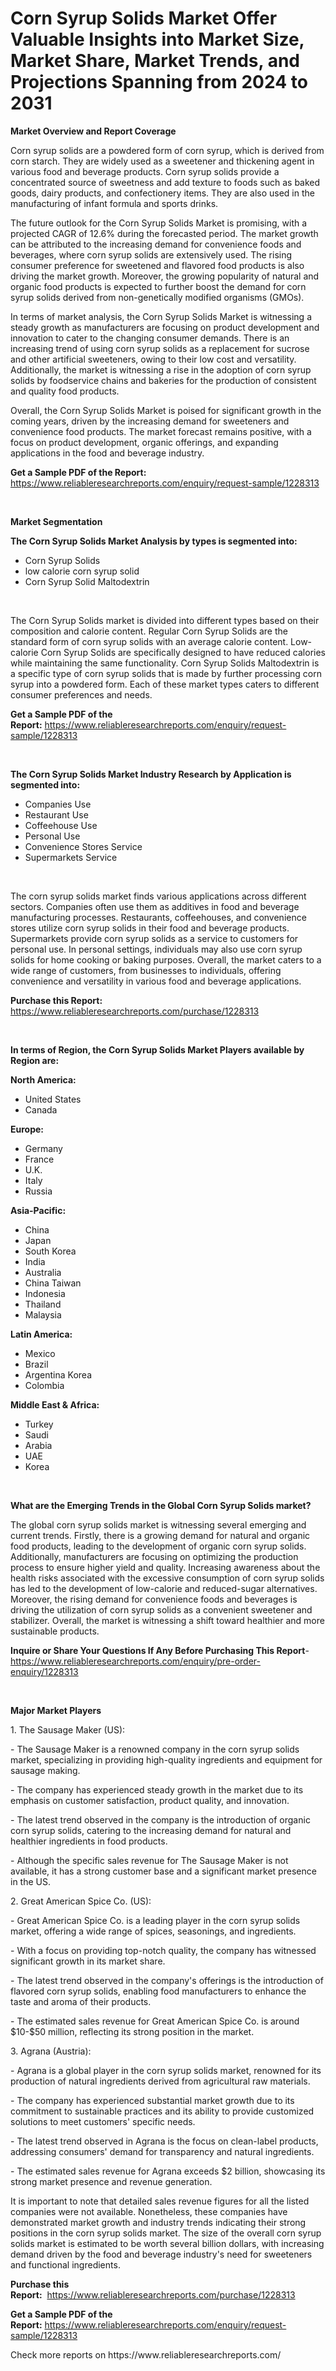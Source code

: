 <p><h1>Corn Syrup Solids Market Offer Valuable Insights into Market Size, Market Share, Market Trends, and Projections Spanning from 2024 to 2031</h1></p><p><strong>Market Overview and Report Coverage</strong></p>
<p><p>Corn syrup solids are a powdered form of corn syrup, which is derived from corn starch. They are widely used as a sweetener and thickening agent in various food and beverage products. Corn syrup solids provide a concentrated source of sweetness and add texture to foods such as baked goods, dairy products, and confectionery items. They are also used in the manufacturing of infant formula and sports drinks.</p><p>The future outlook for the Corn Syrup Solids Market is promising, with a projected CAGR of 12.6% during the forecasted period. The market growth can be attributed to the increasing demand for convenience foods and beverages, where corn syrup solids are extensively used. The rising consumer preference for sweetened and flavored food products is also driving the market growth. Moreover, the growing popularity of natural and organic food products is expected to further boost the demand for corn syrup solids derived from non-genetically modified organisms (GMOs).</p><p>In terms of market analysis, the Corn Syrup Solids Market is witnessing a steady growth as manufacturers are focusing on product development and innovation to cater to the changing consumer demands. There is an increasing trend of using corn syrup solids as a replacement for sucrose and other artificial sweeteners, owing to their low cost and versatility. Additionally, the market is witnessing a rise in the adoption of corn syrup solids by foodservice chains and bakeries for the production of consistent and quality food products.</p><p>Overall, the Corn Syrup Solids Market is poised for significant growth in the coming years, driven by the increasing demand for sweeteners and convenience food products. The market forecast remains positive, with a focus on product development, organic offerings, and expanding applications in the food and beverage industry.</p></p>
<p><strong>Get a Sample PDF of the Report:</strong> <a href="https://www.reliableresearchreports.com/enquiry/request-sample/1228313">https://www.reliableresearchreports.com/enquiry/request-sample/1228313</a></p>
<p>&nbsp;</p>
<p><strong>Market Segmentation</strong></p>
<p><strong>The Corn Syrup Solids Market Analysis by types is segmented into:</strong></p>
<p><ul><li>Corn Syrup Solids</li><li>low calorie corn syrup solid</li><li>Corn Syrup Solid Maltodextrin</li></ul></p>
<p>&nbsp;</p>
<p><p>The Corn Syrup Solids market is divided into different types based on their composition and calorie content. Regular Corn Syrup Solids are the standard form of corn syrup solids with an average calorie content. Low-calorie Corn Syrup Solids are specifically designed to have reduced calories while maintaining the same functionality. Corn Syrup Solids Maltodextrin is a specific type of corn syrup solids that is made by further processing corn syrup into a powdered form. Each of these market types caters to different consumer preferences and needs.</p></p>
<p><strong>Get a Sample PDF of the Report:</strong>&nbsp;<a href="https://www.reliableresearchreports.com/enquiry/request-sample/1228313">https://www.reliableresearchreports.com/enquiry/request-sample/1228313</a></p>
<p>&nbsp;</p>
<p><strong>The Corn Syrup Solids Market Industry Research by Application is segmented into:</strong></p>
<p><ul><li>Companies Use</li><li>Restaurant Use</li><li>Coffeehouse Use</li><li>Personal Use</li><li>Convenience Stores Service</li><li>Supermarkets Service</li></ul></p>
<p>&nbsp;</p>
<p><p>The corn syrup solids market finds various applications across different sectors. Companies often use them as additives in food and beverage manufacturing processes. Restaurants, coffeehouses, and convenience stores utilize corn syrup solids in their food and beverage products. Supermarkets provide corn syrup solids as a service to customers for personal use. In personal settings, individuals may also use corn syrup solids for home cooking or baking purposes. Overall, the market caters to a wide range of customers, from businesses to individuals, offering convenience and versatility in various food and beverage applications.</p></p>
<p><strong>Purchase this Report:</strong>&nbsp; <a href="https://www.reliableresearchreports.com/purchase/1228313">https://www.reliableresearchreports.com/purchase/1228313</a></p>
<p>&nbsp;</p>
<p><strong>In terms of Region, the Corn Syrup Solids Market Players available by Region are:</strong></p>
<p>
    <p> <strong> North America: </strong>
        <ul>
            <li>United States</li>
            <li>Canada</li>
        </ul>
        </p> 
    <p> <strong> Europe: </strong>
        <ul>
            <li>Germany</li>
            <li>France</li>
            <li>U.K.</li>
            <li>Italy</li>
            <li>Russia</li>
        </ul>
        </p> 
    <p> <strong> Asia-Pacific: </strong>
        <ul>
            <li>China</li>
            <li>Japan</li>
            <li>South Korea</li>
            <li>India</li>
            <li>Australia</li>
            <li>China Taiwan</li>
            <li>Indonesia</li>
            <li>Thailand</li>
            <li>Malaysia</li>
        </ul>
        </p> 
    <p> <strong> Latin America: </strong>
        <ul>
            <li>Mexico</li>
            <li>Brazil</li>
            <li>Argentina Korea</li>
            <li>Colombia</li>
        </ul>
        </p> 
    <p> <strong> Middle East & Africa: </strong>
        <ul>
            <li>Turkey</li>
            <li>Saudi</li>
            <li>Arabia</li>
            <li>UAE</li>
            <li>Korea</li>
        </ul>
    </p>
    </p>
<p>&nbsp;</p>
<p><strong>What are the Emerging Trends in the Global Corn Syrup Solids market?</strong></p>
<p><p>The global corn syrup solids market is witnessing several emerging and current trends. Firstly, there is a growing demand for natural and organic food products, leading to the development of organic corn syrup solids. Additionally, manufacturers are focusing on optimizing the production process to ensure higher yield and quality. Increasing awareness about the health risks associated with the excessive consumption of corn syrup solids has led to the development of low-calorie and reduced-sugar alternatives. Moreover, the rising demand for convenience foods and beverages is driving the utilization of corn syrup solids as a convenient sweetener and stabilizer. Overall, the market is witnessing a shift toward healthier and more sustainable products.</p></p>
<p><strong>Inquire or Share Your Questions If Any Before Purchasing This Report</strong>- <a href="https://www.reliableresearchreports.com/enquiry/pre-order-enquiry/1228313">https://www.reliableresearchreports.com/enquiry/pre-order-enquiry/1228313</a></p>
<p>&nbsp;</p>
<p><strong>Major Market Players</strong></p>
<p><p>1. The Sausage Maker (US):</p><p>- The Sausage Maker is a renowned company in the corn syrup solids market, specializing in providing high-quality ingredients and equipment for sausage making.</p><p>- The company has experienced steady growth in the market due to its emphasis on customer satisfaction, product quality, and innovation.</p><p>- The latest trend observed in the company is the introduction of organic corn syrup solids, catering to the increasing demand for natural and healthier ingredients in food products.</p><p>- Although the specific sales revenue for The Sausage Maker is not available, it has a strong customer base and a significant market presence in the US.</p><p>2. Great American Spice Co. (US):</p><p>- Great American Spice Co. is a leading player in the corn syrup solids market, offering a wide range of spices, seasonings, and ingredients.</p><p>- With a focus on providing top-notch quality, the company has witnessed significant growth in its market share.</p><p>- The latest trend observed in the company's offerings is the introduction of flavored corn syrup solids, enabling food manufacturers to enhance the taste and aroma of their products.</p><p>- The estimated sales revenue for Great American Spice Co. is around $10-$50 million, reflecting its strong position in the market.</p><p>3. Agrana (Austria):</p><p>- Agrana is a global player in the corn syrup solids market, renowned for its production of natural ingredients derived from agricultural raw materials.</p><p>- The company has experienced substantial market growth due to its commitment to sustainable practices and its ability to provide customized solutions to meet customers' specific needs.</p><p>- The latest trend observed in Agrana is the focus on clean-label products, addressing consumers' demand for transparency and natural ingredients.</p><p>- The estimated sales revenue for Agrana exceeds $2 billion, showcasing its strong market presence and revenue generation.</p><p>It is important to note that detailed sales revenue figures for all the listed companies were not available. Nonetheless, these companies have demonstrated market growth and industry trends indicating their strong positions in the corn syrup solids market. The size of the overall corn syrup solids market is estimated to be worth several billion dollars, with increasing demand driven by the food and beverage industry's need for sweeteners and functional ingredients.</p></p>
<p><strong>Purchase this Report:</strong>&nbsp;&nbsp;<a href="https://www.reliableresearchreports.com/purchase/1228313">https://www.reliableresearchreports.com/purchase/1228313</a></p>
<p></p>
<p><strong>Get a Sample PDF of the Report:</strong>&nbsp;<a href="https://www.reliableresearchreports.com/enquiry/request-sample/1228313">https://www.reliableresearchreports.com/enquiry/request-sample/1228313</a></p>
<p>Check more reports on https://www.reliableresearchreports.com/</p>